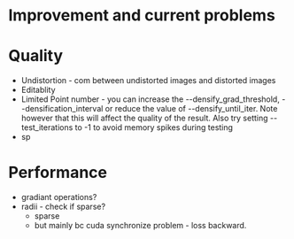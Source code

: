 # Improvement and current problems
# Quality
+ Undistortion - com between undistorted images and distorted images
+ Editablity
+ Limited Point number - you can increase the --densify_grad_threshold, --densification_interval or reduce the value of --densify_until_iter. Note however that this will affect the quality of the result. Also try setting --test_iterations to -1 to avoid memory spikes during testing
+ sp
# Performance
+ gradiant operations?
+ radii - check if sparse?
  + sparse
  + but mainly bc cuda synchronize problem - loss backward.